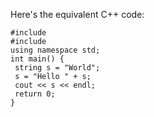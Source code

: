 Here's the equivalent C++ code:
```
#include 
#include 
using namespace std;
int main() {
 string s = "World";
 s = "Hello " + s;
 cout << s << endl;
 return 0;
}
```

